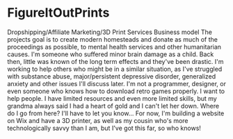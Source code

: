 # FigureItOutPrints
Dropshipping/Affiliate Marketing/3D Print Services Business model 
The projects goal is to create modern homesteads and donate as much of the proceedings as possible, to mental health services and other humanitarian causes. 
I'm someone who suffered minor brain damage as a child. Back then, little was known of the long term effects and they've been drastic. I'm working to help others who might be in a similar situation, as I've struggled with substance abuse, major/persistent depressive disorder, generalized anxiety and other issues I'll discuss later. 
I'm not a programmer, designer, or even someone who knows how to download retro games properly. 
I want to help people. I have limited resources and even more limited skills, but my grandma always said I had a heart of gold and I can't let her down. 
Where do I go from here? I'll have to let you know... For now, I'm building a website on Wix and have a 3D printer, as well as my cousin who's more technologically savvy than I am, but I've got this far, so who knows!
